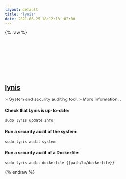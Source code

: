 ```yaml
---
layout: default
title: "lynis"
date: 2021-06-25 18:12:13 +02:00
---
```

{% raw %}
<h2 id="lynis">
  <a href="/en/linux/lynis.html">lynis</a> <a href="#lynis"><svg class="icon">
    <use href="/assets/images/unicode_sprite.svg#link" />
  </svg></a>
</h2>
> System and security auditing tool.
> More information: <https://cisofy.com/documentation/lynis/>.

#### Check that Lynis is up-to-date:
```shell
sudo lynis update info
```
#### Run a security audit of the system:
```shell
sudo lynis audit system
```
#### Run a security audit of a Dockerfile:
```shell
sudo lynis audit dockerfile {{path/to/dockerfile}}
```
{% endraw %}